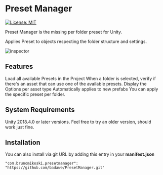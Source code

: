 # Preset Manager
[![License: MIT](https://img.shields.io/badge/License-MIT-brightgreen.svg)](https://github.com/badawe/PresetManager/blob/develop/LICENSE)

Preset Manager is the missing per folder preset for Unity.

Applies Preset to objects respecting the folder structure and settings.

![inspector](https://github.com/badawe/PresetManager/blob/master/Documentation~/general-usage.gif)

## Features
Load all available Presets in the Project
When a folder is selected, verify if there's an asset that can use one of the available presets.
Display the Options per asset type 
Automatically applies to new prefabs
You can apply the specific preset per folder.

## System Requirements
Unity 2018.4.0 or later versions. Feel free to try an older version, should work just fine.

## Installation
You can also install via git URL by adding this entry in your **manifest.json**
```
"com.brunomikoski.presetmanager": "https://github.com/badawe/PresetManager.git"
```
